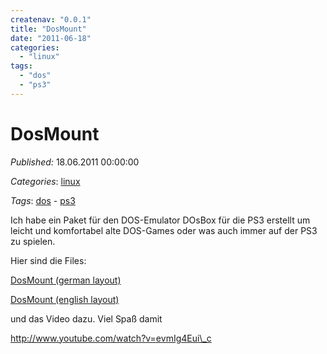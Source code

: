 ```yaml
---
createnav: "0.0.1"
title: "DosMount"
date: "2011-06-18"
categories: 
  - "linux"
tags: 
  - "dos"
  - "ps3"
---
```

# DosMount
_Published:_ 18.06.2011 00:00:00

_Categories_: [linux](/de/categories#linux)

_Tags_: [dos](/de/tags#dos) - [ps3](/de/tags#ps3)


Ich habe ein Paket für den DOS-Emulator DOsBox für die PS3 erstellt um leicht und komfortabel alte DOS-Games oder was auch immer auf der PS3 zu spielen.

Hier sind die Files:

[DosMount (german layout)](https://rapidshare.com/files/3737615400/UP0001-DOSMOUNTD_00-0000111122223333.rar "deutsches Tastaturlayout")

[DosMount (english layout)](https://rapidshare.com/files/3463616883/UP0001-DOSMOUNTE_00-0000111122223333.rar "english layout")

und das Video dazu. Viel Spaß damit

http://www.youtube.com/watch?v=evmIg4Eui\_c
